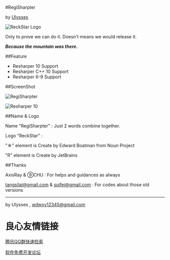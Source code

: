 #RegiSharpterby [Ulysses](http://ulysseswu.tk)![ReckStar Logo](http://git.oschina.net/Ulysses/RegiSharpter/raw/master/ReStar.png)Only to prove we can do it. Doesn't means we would release it.***Because the mountain was there.***##Feature- Resharper 10 Support- Resharper C++ 10 Support- Resharper 6-9 Support##ScreenShot![RegiSharpter](http://git.oschina.net/Ulysses/RegiSharpter/raw/master/ScreenShots/re0.png)![Resharper 10](http://git.oschina.net/Ulysses/RegiSharpter/raw/master/ScreenShots/re1.png)##Name & LogoName "RegiSharpter" : Just 2 words combine together.Logo "ReckStar" : "☆" element is Create by Edward Boatman from Noun Project "R" element is Create by JetBrains ##ThanksAxisRay & ⑨CHU : For helps and guidances as alwaystangsilai@gmail.com & suifei@gmail.com : For codes about those old versions---by Ulysses , wdwxy12345@gmail.com

 # 良心友情链接

[腾讯QQ群快速检索](http://u.720life.cn/s/8cf73f7c)

[软件免费开发论坛](http://u.720life.cn/s/bbb01dc0)